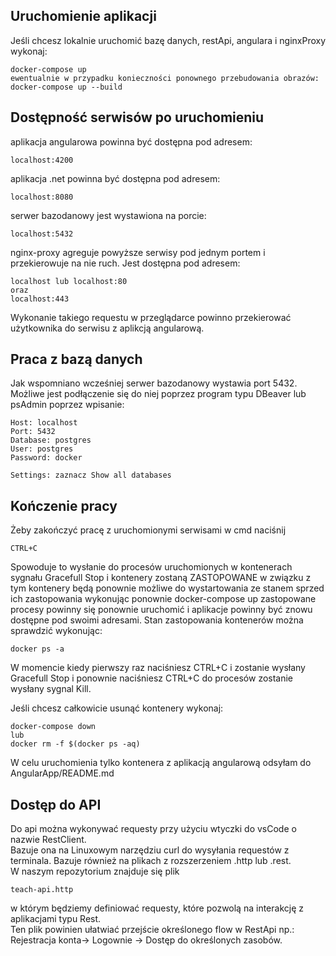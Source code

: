 ## Uruchomienie aplikacji
Jeśli chcesz lokalnie uruchomić bazę danych, restApi, angulara i nginxProxy  wykonaj:
```
docker-compose up
ewentualnie w przypadku konieczności ponownego przebudowania obrazów:
docker-compose up --build
```
## Dostępność serwisów po uruchomieniu
aplikacja angularowa powinna być dostępna pod adresem:
```
localhost:4200
```
aplikacja .net powinna być dostępna pod adresem:
```
localhost:8080
```
serwer bazodanowy jest wystawiona na porcie:
```
localhost:5432
```
nginx-proxy agreguje powyższe serwisy pod jednym portem i przekierowuje na nie ruch.
Jest dostępna pod adresem:
```
localhost lub localhost:80
oraz
localhost:443
```
Wykonanie takiego requestu w przeglądarce powinno przekierować użytkownika do serwisu z aplikcją angularową.

## Praca z bazą danych
Jak wspomniano wcześniej serwer bazodanowy wystawia port 5432. Możliwe jest podłączenie się do niej poprzez program typu DBeaver lub psAdmin poprzez wpisanie:
```
Host: localhost
Port: 5432
Database: postgres
User: postgres
Password: docker

Settings: zaznacz Show all databases
```
## Kończenie pracy
Żeby zakończyć pracę z uruchomionymi serwisami w cmd naciśnij
```
CTRL+C
```
Spowoduje to wysłanie do procesów uruchomionych w kontenerach sygnału Gracefull Stop i kontenery zostaną ZASTOPOWANE
w związku z tym kontenery będą ponownie możliwe do wystartowania ze stanem sprzed ich zastopowania wykonując ponownie docker-compose up zastopowane procesy powinny się ponownie uruchomić i aplikacje powinny być znowu dostępne pod swoimi adresami. Stan zastopowania kontenerów można sprawdzić wykonując:
```
docker ps -a
```
W momencie kiedy pierwszy raz naciśniesz CTRL+C i zostanie wysłany Gracefull Stop i ponownie naciśniesz CTRL+C do procesów zostanie wysłany sygnal Kill.

Jeśli chcesz całkowicie usunąć kontenery wykonaj:
```
docker-compose down
lub 
docker rm -f $(docker ps -aq)
```

W celu uruchomienia tylko kontenera z aplikacją angularową odsyłam do AngularApp/README.md

## Dostęp do API
Do api można wykonywać requesty przy użyciu wtyczki do vsCode o nazwie RestClient.</br>
Bazuje ona na Linuxowym narzędziu curl do wysyłania requestów z terminala. Bazuje również na plikach z rozszerzeniem .http lub .rest. </br>
W naszym repozytorium znajduje się plik 
```
teach-api.http
```
w którym będziemy definiować requesty, które pozwolą na interakcję z aplikacjami typu Rest.</br> 
Ten plik powinien ułatwiać przejście określonego flow w RestApi np.:</br>
Rejestracja konta-> Logownie -> Dostęp do określonych zasobów.


